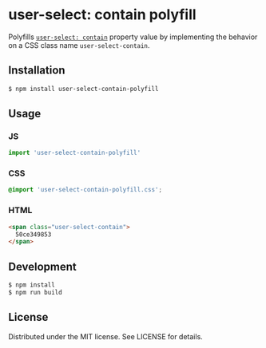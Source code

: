 # user-select: contain polyfill

Polyfills [`user-select: contain`](https://developer.mozilla.org/en-US/docs/Web/CSS/user-select) property value by implementing the behavior on a CSS class name `user-select-contain`.

## Installation

```sh
$ npm install user-select-contain-polyfill
```

## Usage

### JS

```js
import 'user-select-contain-polyfill'
```

### CSS

```css
@import 'user-select-contain-polyfill.css';
```

### HTML

```html
<span class="user-select-contain">
  50ce349853
</span>
```

## Development

```sh
$ npm install
$ npm run build
```

## License

Distributed under the MIT license. See LICENSE for details.
